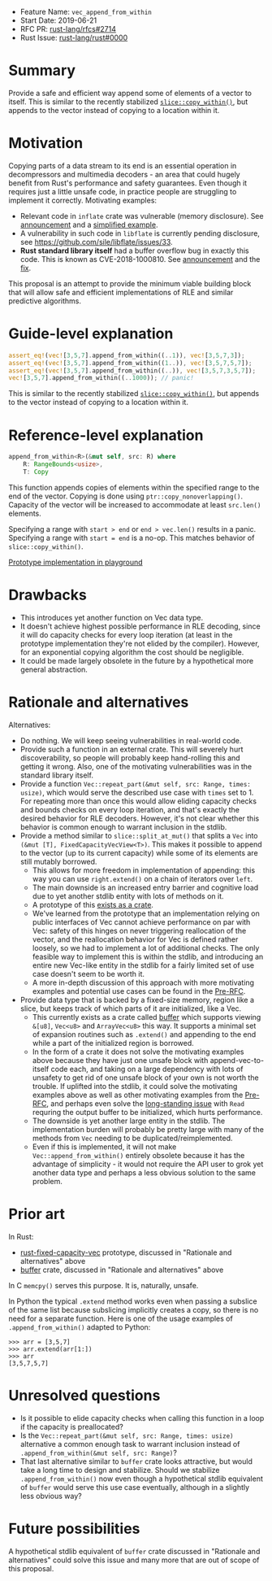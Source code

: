 - Feature Name: `vec_append_from_within`
- Start Date: 2019-06-21
- RFC PR: [rust-lang/rfcs#2714](https://github.com/rust-lang/rfcs/pull/2714)
- Rust Issue: [rust-lang/rust#0000](https://github.com/rust-lang/rust/issues/0000)

# Summary
[summary]: #summary

Provide a safe and efficient way append some of elements of a vector to itself. This is similar to the recently stabilized [`slice::copy_within()`](https://doc.rust-lang.org/std/primitive.slice.html#method.copy_within), but appends to the vector instead of copying to a location within it.

# Motivation
[motivation]: #motivation

Copying parts of a data stream to its end is an essential operation in decompressors and multimedia decoders - an area that could hugely benefit from Rust's performance and safety guarantees. Even though it requires just a little unsafe code, in practice people are struggling to implement it correctly. Motivating examples:

 * Relevant code in `inflate` crate was vulnerable (memory disclosure). See [announcement](https://www.reddit.com/r/rust/comments/8zpp5f/) and a [simplified example](https://github.com/rust-lang/rfcs/pull/2714#issuecomment-504671231).
 * A vulnerability in such code in `libflate` is currently pending disclosure, see https://github.com/sile/libflate/issues/33.
 * **Rust standard library itself** had a buffer overflow bug in exactly this code. This is known as CVE-2018-1000810. See [announcement](https://blog.rust-lang.org/2018/09/21/Security-advisory-for-std.html) and the [fix](https://github.com/rust-lang/rust/pull/54397).

This proposal is an attempt to provide the minimum viable building block that will allow safe and efficient implementations of RLE and similar predictive algorithms.

# Guide-level explanation
[guide-level-explanation]: #guide-level-explanation

```rust
assert_eq!(vec![3,5,7].append_from_within((..1)), vec![3,5,7,3]);
assert_eq!(vec![3,5,7].append_from_within((1..)), vec![3,5,7,5,7]);
assert_eq!(vec![3,5,7].append_from_within((..)), vec![3,5,7,3,5,7]);
vec![3,5,7].append_from_within((..1000)); // panic!
```

This is similar to the recently stabilized [`slice::copy_within()`](https://doc.rust-lang.org/std/primitive.slice.html#method.copy_within), but appends to the vector instead of copying to a location within it.

# Reference-level explanation
[reference-level-explanation]: #reference-level-explanation

```rust
append_from_within<R>(&mut self, src: R) where
    R: RangeBounds<usize>,
    T: Copy
```

This function appends copies of elements within the specified range to the end of the vector. Copying is done using `ptr::copy_nonoverlapping()`. Capacity of the vector will be increased to accommodate at least `src.len()` elements.

Specifying a range with `start > end` or `end > vec.len()` results in a panic. Specifying a range with `start = end` is a no-op. This matches behavior of `slice::copy_within()`.

[Prototype implementation in playground](https://play.rust-lang.org/?version=stable&mode=debug&edition=2018&gist=016ea345d36d1091e0925c320a1b99c9)

# Drawbacks
[drawbacks]: #drawbacks

 - This introduces yet another function on Vec data type.
 - It doesn't achieve highest possible performance in RLE decoding, since it will do capacity checks for every loop iteration (at least in the prototype implementation they're not elided by the compiler). However, for an exponential copying algorithm the cost should be negligible.
 - It could be made largely obsolete in the future by a hypothetical more general abstraction.

# Rationale and alternatives
[rationale-and-alternatives]: #rationale-and-alternatives

Alternatives:

- Do nothing. We will keep seeing vulnerabilities in real-world code.
- Provide such a function in an external crate. This will severely hurt discoverability, so people will probably keep hand-rolling this and getting it wrong. Also, one of the motivating vulnerabilities was in the standard library itself.
- Provide a function `Vec::repeat_part(&mut self, src: Range, times: usize)`, which would serve the described use case with `times` set to 1. For repeating more than once this would allow eliding capacity checks and bounds checks on every loop iteration, and that's exactly the desired behavior for RLE decoders. However, it's not clear whether this behavior is common enough to warrant inclusion in the stdlib.
- Provide a method similar to `slice::split_at_mut()` that splits a `Vec` into `(&mut [T], FixedCapacityVecView<T>)`. This makes it possible to append to the vector (up to its current capacity) while some of its elements are still mutably borrowed.
   -  This allows for more freedom in implementation of appending: this way you can use `right.extend()` on a chain of iterators over `left`.
   - The main downside is an increased entry barrier and cognitive load due to yet another stdlib entity with lots of methods on it.
   - A prototype of this [exists as a crate](https://github.com/WanzenBug/rust-fixed-capacity-vec).
   - We've learned from the prototype that an implementation relying on public interfaces of Vec cannot achieve performance on par with Vec: safety of this hinges on never triggering reallocation of the vector, and the reallocation behavior for Vec is defined rather loosely, so we had to implement a lot of additional checks. The only feasible way to implement this is within the stdlib, and introducing an entire new Vec-like entity in the stdlib for a fairly limited set of use case doesn't seem to be worth it.
   - A more in-depth discussion of this approach with more motivating examples and potential use cases can be found in the [Pre-RFC](https://internals.rust-lang.org/t/pre-rfc-fixed-capacity-view-of-vec/).
- Provide data type that is backed by a fixed-size memory, region like a slice, but keeps track of which parts of it are initialized, like a Vec.
   - This currently exists as a crate called [buffer](https://github.com/tbu-/buffer) which supports viewing `&[u8]`, `Vec<u8>` and `ArrayVec<u8>` this way. It supports a minimal set of expansion routines such as `.extend()` and appending to the end while a part of the initialized region is borrowed.
   - In the form of a crate it does not solve the motivating examples above because they have just one unsafe block with append-vec-to-itself code each, and taking on a large dependency with lots of unsafety to get rid of one unsafe block of your own is not worth the trouble. If uplifted into the stdlib, it could solve the motivating examples above as well as other motivating examples from the [Pre-RFC](https://internals.rust-lang.org/t/pre-rfc-fixed-capacity-view-of-vec/8413/20), and perhaps even solve the [long-standing issue](https://github.com/mozilla/mp4parse-rust/issues/172) with `Read` requring the output buffer to be initialized, which hurts performance.
   - The downside is yet another large entity in the stdlib. The implementation burden will probably be pretty large with many of the methods from `Vec` needing to be duplicated/reimplemented.
   - Even if this is implemented, it will not make `Vec::append_from_within()` entirely obsolete because it has the advantage of simplicity - it would not require the API user to grok yet another data type and perhaps a less obvious solution to the same problem.

# Prior art
[prior-art]: #prior-art

In Rust:
 - [rust-fixed-capacity-vec](https://github.com/WanzenBug/rust-fixed-capacity-vec) prototype, discussed in "Rationale and alternatives" above
 - [buffer](https://github.com/tbu-/buffer) crate, discussed in "Rationale and alternatives" above

In C `memcpy()` serves this purpose. It is, naturally, unsafe.

In Python the typical `.extend` method works even when passing a subslice of the same list because subslicing implicitly creates a copy, so there is no need for a separate function. Here is one of the usage examples of `.append_from_within()` adapted to Python:
```python3
>>> arr = [3,5,7]
>>> arr.extend(arr[1:])
>>> arr
[3,5,7,5,7]
```

# Unresolved questions
[unresolved-questions]: #unresolved-questions

 - Is it possible to elide capacity checks when calling this function in a loop if the capacity is preallocated?
 - Is the `Vec::repeat_part(&mut self, src: Range, times: usize)` alternative a common enough task to warrant inclusion instead of `.append_from_within(&mut self, src: Range)`?
 - That last alternative similar to `buffer` crate looks attractive, but would take a long time to design and stabilize. Should we stabilize `.append_from_within()` now even though a hypothetical stdlib equivalent of `buffer` would serve this use case eventually, although in a slightly less obvious way?

# Future possibilities
[future-possibilities]: #future-possibilities

A hypothetical stdlib equivalent of `buffer` crate discussed in "Rationale and alternatives" could solve this issue and many more that are out of scope of this proposal.
